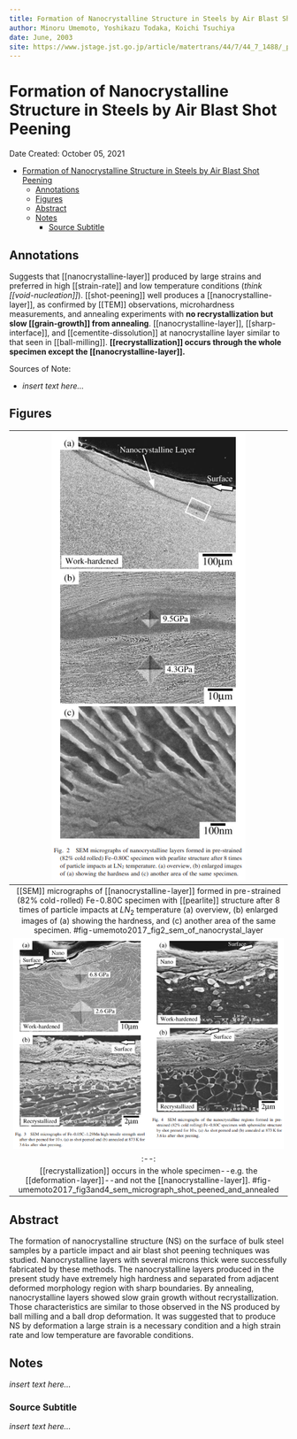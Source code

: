 ```yaml
---
title: Formation of Nanocrystalline Structure in Steels by Air Blast Shot Peening
author: Minoru Umemoto, Yoshikazu Todaka, Koichi Tsuchiya
date: June, 2003
site: https://www.jstage.jst.go.jp/article/matertrans/44/7/44_7_1488/_pdf/-char/ja
---
```

<!-- %%%%%%%% Document Metadata %%%%%%%% -->
# Formation of Nanocrystalline Structure in Steels by Air Blast Shot Peening

Date Created: October 05, 2021

- [Formation of Nanocrystalline Structure in Steels by Air Blast Shot Peening](#formation-of-nanocrystalline-structure-in-steels-by-air-blast-shot-peening)
	- [Annotations](#annotations)
	- [Figures](#figures)
	- [Abstract](#abstract)
	- [Notes](#notes)
		- [Source Subtitle](#source-subtitle)
<!-- %%%%%%%%%%%%%%%%%%%%%%%%%%%%%% -->





<!-- START WRITING BELOW -->





<!-- %%%%%%%%%%%%%%%%%%%%%%%%%%%%%% -->
## Annotations
Suggests that [[nanocrystalline-layer]] produced by large strains and preferred in high [[strain-rate]] and low temperature conditions (*think [[void-nucleation]]*). [[shot-peening]] well produces a [[nanocrystalline-layer]], as confirmed by [[TEM]] observations, microhardness measurements, and annealing experiments with **no recrystallization but slow [[grain-growth]] from annealing**. [[nanocrystalline-layer]], [[sharp-interface]], and [[cementite-dissolution]] at nanocrystalline layer similar to that seen in [[ball-milling]]. **[[recrystallization]] occurs through the whole specimen except the [[nanocrystalline-layer]].**

Sources of Note:
- *insert text here$\dots$*

## Figures
| ![](../../../attachments/umemoto2003FormationOfNanocrystal/umemoto2017_fig2_sem_of_nanocrystal_layer_211005_193043_EST.png) |
|:--:|
| [[SEM]] micrographs of [[nanocrystalline-layer]] formed in pre-strained (82% cold-rolled) Fe-0.80C specimen with [[pearlite]] structure after 8 times of particle impacts at $LN_{2}$ temperature (a) overview, (b) enlarged images of (a) showing the hardness, and (c) another area of the same specimen. #fig-umemoto2017_fig2_sem_of_nanocrystal_layer |
| ![](../../../attachments/umemoto2003FormationOfNanocrystal/umemoto2017_fig3and4_sem_micrograph_shot_peened_and_annealed_211005_193513_EST.png) |
|:--:|
| [[recrystallization]] occurs in the whole specimen--e.g. the [[deformation-layer]]--and not the [[nanocrystalline-layer]]. #fig-umemoto2017_fig3and4_sem_micrograph_shot_peened_and_annealed |

## Abstract
The formation of nanocrystalline structure (NS) on the surface of bulk steel samples by a particle impact and air blast shot peening techniques was studied. Nanocrystalline layers with several microns thick were successfully fabricated by these methods. The nanocrystalline layers produced in the present study have extremely high hardness and separated from adjacent deformed morphology region with sharp boundaries. By annealing, nanocrystalline layers showed slow grain growth without recrystallization. Those characteristics are similar to those observed in the NS produced by ball milling and a ball drop deformation. It was suggested that to produce NS by deformation a large strain is a necessary condition and a high strain rate and low temperature are favorable conditions.

## Notes
*insert text here$\dots$*

### Source Subtitle
*insert text here$\dots$*
<!-- %%%%%%%%%%%%%%%%%%%%%%%%%%%%%% -->





<!-- %%%%%%%% End Document %%%%%%%% -->